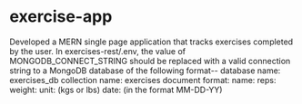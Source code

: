 # exercise-app

Developed a MERN single page application that tracks exercises completed by the user.
In exercises-rest/.env, the value of MONGODB_CONNECT_STRING should be replaced with a valid connection string to a MongoDB database of the following format--
database name: exercises_db
collection name: exercises
document format:
  name:
  reps:
  weight:
  unit: (kgs or lbs)
  date: (in the format MM-DD-YY)

